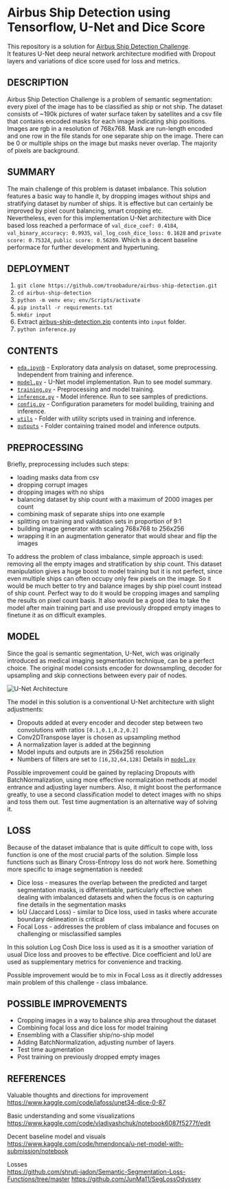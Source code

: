 # Airbus Ship Detection using Tensorflow, U-Net and Dice Score

This repository is a solution for [Airbus Ship Detection Challenge](https://www.kaggle.com/c/airbus-ship-detection/overview).  
It features U-Net deep neural network architecture modified with Dropout layers and variations of dice score used for loss and metrics.

## DESCRIPTION

Airbus Ship Detection Challenge is a problem of semantic segmentation: every pixel of the image has to be classified as ship or not ship. The dataset consists of ~190k pictures of water surface taken by satellites and a csv file that contains encoded masks for each image indicating ship positions. Images are rgb in a resolution of 768x768. Mask are run-length encoded and one row in the file stands for one separate ship on the image. There can be 0 or multiple ships on the image but masks never overlap. The majority of pixels are background.

## SUMMARY

The main challenge of this problem is dataset imbalance. This solution features a basic way to handle it, by dropping images without ships and stratifying dataset by number of ships. It is effective but can certainly be improved by pixel count balancing, smart cropping etc.  
Nevertheless, even for this implementation U-Net architecture with Dice based loss reached a performace of `val_dice_coef: 0.4184`, `val_binary_accuracy: 0.9935`, `val_log_cosh_dice_loss: 0.1628` and `private score: 0.75324`, `public score: 0.56209`. Which is a decent baseline performace for further development and hypertuning.

## DEPLOYMENT

1. `git clone https://github.com/troobadure/airbus-ship-detection.git`
2. `cd airbus-ship-detection`
3. `python -m venv env; env/Scripts/activate`
4. `pip install -r requirements.txt`
5. `mkdir input`
5. Extract [airbus-ship-detection.zip](https://www.kaggle.com/competitions/airbus-ship-detection/data) contents into `input` folder.
6. `python inference.py`

## CONTENTS

- [`eda.ipynb`](eda.ipynb) - Exploratory data analysis on dataset, some preprocessing. Independent from training and inference.
- [`model.py`](model.py) - U-Net model implementation. Run to see model summary.
- [`training.py`](training.py) - Preprocessing and model training.
- [`inference.py`](inference.py) - Model inference. Run to see samples of predictions.
- [`config.py`](config.py) - Configuration parameters for model building, training and inference.
- [`utils`](utils) - Folder with utility scripts used in training and inference.
- [`outputs`](outputs) - Folder containing trained model and inference outputs. 

## PREPROCESSING

Briefly, preprocessing includes such steps:
- loading masks data from csv
- dropping corrupt images
- dropping images with no ships
- balancing dataset by ship count with a maximum of 2000 images per count
- combining mask of separate ships into one example
- splitting on training and validation sets in proportion of 9:1
- building image generator with scaling 768x768 to 256x256
- wrapping it in an augmentation generator that would shear and flip the images 

To address the problem of class imbalance, simple approach is used: removing all the empty images and stratification by ship count. This dataset manipulation gives a huge boost to model training but it is not perfect, since even multiple ships can often occupy only few pixels on the image. So it would be much better to try and balance images by ship pixel count instead of ship count. Perfect way to do it would be cropping images and sampling the results on pixel count basis. It also would be a good idea to take the model after main training part and use previously dropped empty images to finetune it as on difficult examples.

## MODEL

Since the goal is semantic segmentation, U-Net, wich was originally introduced as medical imaging segmentation technique, can be a perfect choice. The original model consists encoder for downsampling, decoder for upsampling and skip connections between every pair of nodes.

![U-Net Architecture](https://b2633864.smushcdn.com/2633864/wp-content/uploads/2022/02/1_unet_architecture_paper.png?size=630x350&lossy=2&strip=1&webp=1)

The model in this solution is a conventional U-Net architecture with slight adjustments:
- Dropouts added at every encoder and decoder step between two convolutions with ratios `[0.1,0.1,0.2,0.2]`
- Conv2DTranspose layer is chosen as upsampling method
- A normalization layer is added at the beginning
- Model inputs and outputs are in 256x256 resolution
- Numbers of filters are set to `[16,32,64,128]`
Details in [`model.py`](model.py)

Possible improvement could be gained by replacing Dropouts with BatchNormalization, using more effective normalization methods at model entrance and adjusting layer numbers. Also, it might boost the performance greatly, to use a second classification model to detect images with no ships and toss them out. Test time augmentation is an alternative way of solving it.

## LOSS

Because of the dataset imbalance that is quite difficult to cope with, loss function is one of the most crucial parts of the solution. Simple loss functions such as Binary Cross-Entropy loss do not work here. Something more specific to image segmentation is needed:
- Dice loss - measures the overlap between the predicted and target segmentation masks, is differentiable, particularly effective when dealing with imbalanced datasets and when the focus is on capturing fine details in the segmentation masks
- IoU (Jaccard Loss) - similar to Dice loss, used in tasks where accurate boundary delineation is critical
- Focal Loss - addresses the problem of class imbalance and focuses on challenging or misclassified samples

In this solution Log Cosh Dice loss is used as it is a smoother variation of usual Dice loss and prooves to be effective. Dice coefficient and IoU are used as supplementary metrics for convenience and tracking.

Possible improvement would be to mix in Focal Loss as it directly addresses main problem of this challenge - class imbalance. 

## POSSIBLE IMPROVEMENTS

- Cropping images in a way to balance ship area throughout the dataset
- Combining focal loss and dice loss for model training
- Ensembling with a Classifier ship/no-ship model
- Adding BatchNormalization, adjusting number of layers
- Test time augmentation
- Post training on previously dropped empty images

## REFERENCES

Valuable thoughts and directions for improvement  
https://www.kaggle.com/code/iafoss/unet34-dice-0-87

Basic understanding and some visualizations  
https://www.kaggle.com/code/vladivashchuk/notebook6087f5277f/edit

Decent baseline model and visuals  
https://www.kaggle.com/code/hmendonca/u-net-model-with-submission/notebook

Losses  
https://github.com/shruti-jadon/Semantic-Segmentation-Loss-Functions/tree/master
https://github.com/JunMa11/SegLossOdyssey
